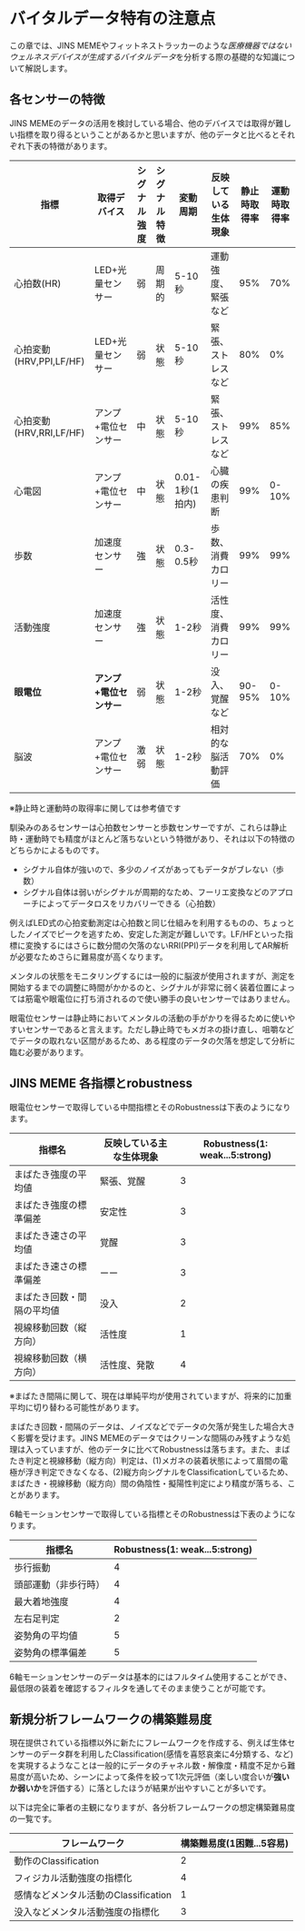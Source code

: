 # バイタルデータ特有の注意点<Badge type="tip" text="通常版" /><Badge type="danger" text="アカデミック版" />

この章では、JINS MEMEやフィットネストラッカーのような*医療機器ではないウェルネスデバイスが生成するバイタルデータ*を分析する際の基礎的な知識について解説します。

## 各センサーの特徴

JINS MEMEのデータの活用を検討している場合、他のデバイスでは取得が難しい指標を取り得るということがあるかと思いますが、他のデータと比べるとそれぞれ下表の特徴があります。

| 指標 | 取得デバイス | シグナル強度 | シグナル特徴 | 変動周期 | 反映している生体現象 | 静止時取得率 | 運動時取得率 |
| ---- | ---- | ---- | ---- | ---- | ---- | ---- | ---- |
| 心拍数(HR) | LED+光量センサー | 弱 | 周期的 | 5-10秒 |  運動強度、緊張など | 95% | 70% |
| 心拍変動(HRV,PPI,LF/HF) | LED+光量センサー | 弱 | 状態 | 5-10秒 | 緊張、ストレスなど | 80% | 0% | 
| 心拍変動(HRV,RRI,LF/HF) | アンプ+電位センサー | 中 | 状態 | 5-10秒 | 緊張、ストレスなど | 99% | 85% |
| 心電図 | アンプ+電位センサー | 中 | 状態 | 0.01-1秒(1拍内) | 心臓の疾患判断 | 99% | 0-10% |
| 歩数 | 加速度センサー | 強 | 状態 | 0.3-0.5秒 | 歩数、消費カロリー | 99% | 99% |
| 活動強度 | 加速度センサー | 強 | 状態 | 1-2秒 | 活性度、消費カロリー | 99% | 99% |
| **眼電位** | **アンプ+電位センサー** | 弱 | 状態 | 1-2秒 | 没入、覚醒など | 90-95% | 0-10% |
| 脳波 | アンプ+電位センサー | 激弱 | 状態 | 1-2秒 | 相対的な脳活動評価 | 70% | 0% |

※静止時と運動時の取得率に関しては参考値です

馴染みのあるセンサーは心拍数センサーと歩数センサーですが、これらは静止時・運動時でも精度がほとんど落ちないという特徴があり、それは以下の特徴のどちらかによるものです。

- シグナル自体が強いので、多少のノイズがあってもデータがブレない（歩数）
- シグナル自体は弱いがシグナルが周期的なため、フーリエ変換などのアプローチによってデータロスをリカバリーできる（心拍数）

例えばLED式の心拍変動測定は心拍数と同じ仕組みを利用するものの、ちょっとしたノイズでピークを逃すため、安定した測定が難しいです。LF/HFといった指標に変換するにはさらに数分間の欠落のないRRI(PPI)データを利用してAR解析が必要なためさらに難易度が高くなります。

メンタルの状態をモニタリングするには一般的に脳波が使用されますが、測定を開始するまでの調整に時間がかかるのと、シグナルが非常に弱く装着位置によっては筋電や眼電位に打ち消されるので使い勝手の良いセンサーではありません。

眼電位センサーは静止時においてメンタルの活動の手がかりを得るために使いやすいセンサーであると言えます。ただし静止時でもメガネの掛け直し、咀嚼などでデータの取れない区間があるため、ある程度のデータの欠落を想定して分析に臨む必要があります。

## JINS MEME 各指標とrobustness

眼電位センサーで取得している中間指標とそのRobustnessは下表のようになります。

| 指標名               | 反映している主な生体現象      | Robustness(1: weak...5:strong) |
|-------------------|-----------------------|------------|
| まばたき強度の平均値      | 緊張、覚醒                  | 3     |
| まばたき強度の標準偏差    | 安定性 | 3     |
| まばたき速さの平均値       | 覚醒                  | 3     |
| まばたき速さの標準偏差     | ーー                    | 3     |
| まばたき回数・間隔の平均値 | 没入                  | 2        |
| 視線移動回数（縦方向） | 活性度                | 1      |
| 視線移動回数（横方向） | 活性度、発散           | 4     |

※まばたき間隔に関して、現在は単純平均が使用されていますが、将来的に加重平均に切り替わる可能性があります。

まばたき回数・間隔のデータは、ノイズなどでデータの欠落が発生した場合大きく影響を受けます。JINS MEMEのデータではクリーンな間隔のみ残すような処理は入っていますが、他のデータに比べてRobustnessは落ちます。また、まばたき判定と視線移動（縦方向）判定は、(1)メガネの装着状態によって眉間の電極が浮き判定できなくなる、(2)縦方向シグナルをClassificationしているため、まばたき・視線移動（縦方向）間の偽陰性・擬陽性判定により精度が落ちる、ことがあります。

6軸モーションセンサーで取得している指標とそのRobustnessは下表のようになります。

| 指標名             | Robustness(1: weak...5:strong) |
|-------------------|----------|
| 歩行振動      | 4     |
| 頭部運動（非歩行時）      | 4     |
| 最大着地強度      | 4     |
| 左右足判定      | 2     |
| 姿勢角の平均値      | 5     |
| 姿勢角の標準偏差      | 5     |

6軸モーションセンサーのデータは基本的にはフルタイム使用することができ、最低限の装着を確認するフィルタを通してそのまま使うことが可能です。

## 新規分析フレームワークの構築難易度

現在提供されている指標以外に新たにフレームワークを作成する、例えば生体センサーのデータ群を利用したClassification(感情を喜怒哀楽に4分類する、など)を実現するようなことは一般的にデータのチャネル数・解像度・精度不足から難易度が高いため、シーンによって条件を絞って1次元評価（楽しい度合いが**強いか弱いか**を評価する）に落としたほうが結果が出やすいことが多いです。

以下は完全に筆者の主観になりますが、各分析フレームワークの想定構築難易度の一覧です。

| フレームワーク | 構築難易度(1困難...5容易) |
|----|----|
|動作のClassification | 2 |
|フィジカル活動強度の指標化|4 |
|感情などメンタル活動のClassification| 1 |
|没入などメンタル活動強度の指標化|3 |
